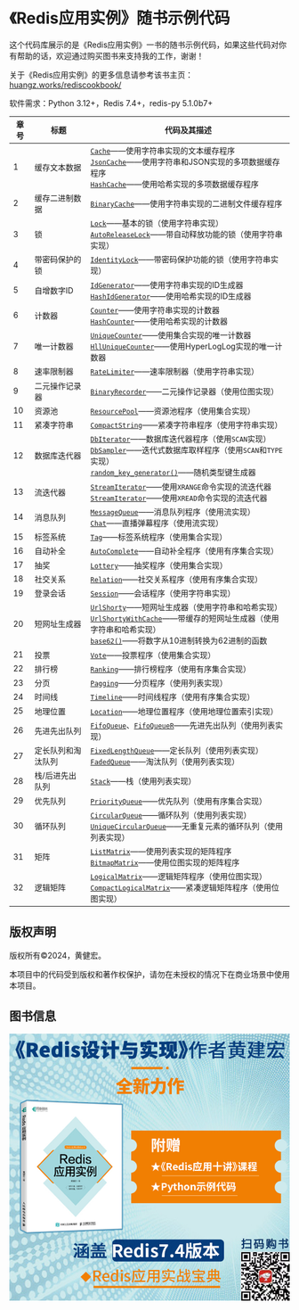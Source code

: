 # 《Redis应用实例》随书示例代码



这个代码库展示的是《Redis应用实例》一书的随书示例代码，如果这些代码对你有帮助的话，欢迎通过购买图书来支持我的工作，谢谢！

关于《Redis应用实例》的更多信息请参考该书主页：[huangz.works/rediscookbook/](https://huangz.works/rediscookbook/)

软件需求：Python 3.12+，Redis 7.4+，redis-py 5.1.0b7+



| 章号 | 标题               | 代码及其描述                                                 |
| ---- | ------------------ | ------------------------------------------------------------ |
| 1    | 缓存文本数据       | [``Cache``](https://github.com/huangzworks/rediscookbook/blob/master/code/cache.py)——使用字符串实现的文本缓存程序<br />[``JsonCache``](https://github.com/huangzworks/rediscookbook/blob/master/code/json_cache.py)——使用字符串和JSON实现的多项数据缓存程序<br />[``HashCache``](https://github.com/huangzworks/rediscookbook/blob/master/code/hash_cache.py)——使用哈希实现的多项数据缓存程序 |
| 2    | 缓存二进制数据     | [``BinaryCache``](https://github.com/huangzworks/rediscookbook/blob/master/code/binary_cache.py)——使用字符串实现的二进制文件缓存程序 |
| 3    | 锁                 | [``Lock``](https://github.com/huangzworks/rediscookbook/blob/master/code/lock.py)——基本的锁（使用字符串实现）<br />[``AutoReleaseLock``](https://github.com/huangzworks/rediscookbook/blob/master/code/auto_release_lock.py)——带自动释放功能的锁（使用字符串实现） |
| 4    | 带密码保护的锁     | [``IdentityLock``](https://github.com/huangzworks/rediscookbook/blob/master/code/identity_lock.py)——带密码保护功能的锁（使用字符串实现） |
| 5    | 自增数字ID         | [``IdGenerator``](https://github.com/huangzworks/rediscookbook/blob/master/code/id_generator.py)——使用字符串实现的ID生成器<br />[``HashIdGenerator``](https://github.com/huangzworks/rediscookbook/blob/master/code/hash_id_generator.py)——使用哈希实现的ID生成器 |
| 6    | 计数器             | [``Counter``](https://github.com/huangzworks/rediscookbook/blob/master/code/counter.py)——使用字符串实现的计数器<br />[``HashCounter``](https://github.com/huangzworks/rediscookbook/blob/master/code/hash_counter.py)——使用哈希实现的计数器 |
| 7    | 唯一计数器         | [``UniqueCounter``](https://github.com/huangzworks/rediscookbook/blob/master/code/unique_counter.py)——使用集合实现的唯一计数器<br />[``HllUniqueCounter``](https://github.com/huangzworks/rediscookbook/blob/master/code/hll_unique_counter.py)——使用HyperLogLog实现的唯一计数器 |
| 8    | 速率限制器         | [``RateLimiter``](https://github.com/huangzworks/rediscookbook/blob/master/code/rate_limiter.py)——速率限制器（使用字符串实现） |
| 9    | 二元操作记录器     | [``BinaryRecorder``](https://github.com/huangzworks/rediscookbook/blob/master/code/binary_recorder.py)——二元操作记录器（使用位图实现） |
| 10   | 资源池             | [``ResourcePool``](https://github.com/huangzworks/rediscookbook/blob/master/code/resource_pool.py)——资源池程序（使用集合实现） |
| 11   | 紧凑字符串         | [``CompactString``](https://github.com/huangzworks/rediscookbook/blob/master/code/compact_string.py)——紧凑字符串程序（使用字符串实现） |
| 12   | 数据库迭代器       | [``DbIterator``](https://github.com/huangzworks/rediscookbook/blob/master/code/db_iterator.py)——数据库迭代器程序（使用``SCAN``实现）<br />[``DbSampler``](https://github.com/huangzworks/rediscookbook/blob/master/code/db_sampler.py)——迭代式数据库取样程序（使用``SCAN``和``TYPE``实现）<br />[``random_key_generator()``](https://github.com/huangzworks/rediscookbook/blob/master/code/random_key_generator.py)——随机类型键生成器 |
| 13   | 流迭代器           | [``StreamIterator``](https://github.com/huangzworks/rediscookbook/blob/master/code/xrange_iterator.py)——使用``XRANGE``命令实现的流迭代器<br />[``StreamIterator``](https://github.com/huangzworks/rediscookbook/blob/master/code/xread_iterator.py)——使用``XREAD``命令实现的流迭代器 |
| 14   | 消息队列           | [``MessageQueue``](https://github.com/huangzworks/rediscookbook/blob/master/code/message_queue.py)——消息队列程序（使用流实现）<br />[``Chat``](https://github.com/huangzworks/rediscookbook/blob/master/code/chat.py)——直播弹幕程序（使用流实现） |
| 15   | 标签系统           | [``Tag``](https://github.com/huangzworks/rediscookbook/blob/master/code/tag.py)——标签系统程序（使用集合实现） |
| 16   | 自动补全           | [``AutoComplete``](https://github.com/huangzworks/rediscookbook/blob/master/code/auto_complete.py)——自动补全程序（使用有序集合实现） |
| 17   | 抽奖               | [``Lottery``](https://github.com/huangzworks/rediscookbook/blob/master/code/lottery.py)——抽奖程序（使用集合实现） |
| 18   | 社交关系           | [``Relation``](https://github.com/huangzworks/rediscookbook/blob/master/code/relation.py)——社交关系程序（使用有序集合实现） |
| 19   | 登录会话           | [``Session``](https://github.com/huangzworks/rediscookbook/blob/master/code/session.py)——会话程序（使用字符串实现） |
| 20   | 短网址生成器       | [``UrlShorty``](https://github.com/huangzworks/rediscookbook/blob/master/code/url_shorty.py)——短网址生成器（使用字符串和哈希实现）<br />[``UrlShortyWithCache``](https://github.com/huangzworks/rediscookbook/blob/master/code/url_shorty_with_cache.py)——带缓存的短网址生成器（使用字符串和哈希实现）<br />[``base62()``](https://github.com/huangzworks/rediscookbook/blob/master/code/base62.py)——将数字从10进制转换为62进制的函数 |
| 21   | 投票               | [``Vote``](https://github.com/huangzworks/rediscookbook/blob/master/code/vote.py)——投票程序（使用集合实现） |
| 22   | 排行榜             | [``Ranking``](https://github.com/huangzworks/rediscookbook/blob/master/code/ranking.py)——排行榜程序（使用有序集合实现） |
| 23   | 分页               | [``Pagging``](https://github.com/huangzworks/rediscookbook/blob/master/code/pagging.py)——分页程序（使用列表实现） |
| 24   | 时间线             | [``Timeline``](https://github.com/huangzworks/rediscookbook/blob/master/code/timeline.py)——时间线程序（使用有序集合实现） |
| 25   | 地理位置           | [``Location``](https://github.com/huangzworks/rediscookbook/blob/master/code/location.py)——地理位置程序（使用地理位置索引实现） |
| 26   | 先进先出队列       | [``FifoQueue``](https://github.com/huangzworks/rediscookbook/blob/master/code/fifo_queue.py)、[``FifoQueueR``](https://github.com/huangzworks/rediscookbook/blob/master/code/fifo_queue_r.py)——先进先出队列（使用列表实现） |
| 27   | 定长队列和淘汰队列 | [``FixedLengthQueue``](https://github.com/huangzworks/rediscookbook/blob/master/code/fixed_length_queue.py)——定长队列（使用列表实现）<br />[``FadedQueue``](https://github.com/huangzworks/rediscookbook/blob/master/code/faded_queue.py)——淘汰队列（使用列表实现） |
| 28   | 栈/后进先出队列    | [``Stack``](https://github.com/huangzworks/rediscookbook/blob/master/code/stack.py)——栈（使用列表实现） |
| 29   | 优先队列           | [``PriorityQueue``](https://github.com/huangzworks/rediscookbook/blob/master/code/priority_queue.py)——优先队列（使用有序集合实现） |
| 30   | 循环队列           | [``CircularQueue``](https://github.com/huangzworks/rediscookbook/blob/master/code/circular_queue.py)——循环队列（使用列表实现）<br />[``UniqueCircularQueue``](https://github.com/huangzworks/rediscookbook/blob/master/code/unique_circular_queue.py)——无重复元素的循环队列（使用列表实现） |
| 31   | 矩阵               | [``ListMatrix``](https://github.com/huangzworks/rediscookbook/blob/master/code/list_matrix.py)——使用列表实现的矩阵程序<br />[``BitmapMatrix``](https://github.com/huangzworks/rediscookbook/blob/master/code/bitmap_matrix.py)——使用位图实现的矩阵程序 |
| 32   | 逻辑矩阵           | [``LogicalMatrix``](https://github.com/huangzworks/rediscookbook/blob/master/code/logical_matrix.py)——逻辑矩阵程序（使用位图实现）<br />[``CompactLogicalMatrix``](https://github.com/huangzworks/rediscookbook/blob/master/code/compact_logical_matrix.py)——紧凑逻辑矩阵程序（使用位图实现） |



## 版权声明

版权所有©2024，黄健宏。

本项目中的代码受到版权和著作权保护，请勿在未授权的情况下在商业场景中使用本项目。



## 图书信息

![图书信息](./main.png)
